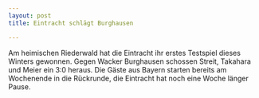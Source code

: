 ```yaml
---
layout: post
title: Eintracht schlägt Burghausen

---
```


Am heimischen Riederwald hat die Eintracht ihr erstes Testspiel dieses Winters gewonnen. Gegen Wacker Burghausen schossen Streit, Takahara und Meier ein 3:0 heraus. Die Gäste aus Bayern starten bereits am Wochenende in die Rückrunde, die Eintracht hat noch eine Woche länger Pause.


